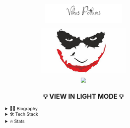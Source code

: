 <p align="center">
  <img src="assets/signature.png" alt="vikas-potluri" width="250" />
</p>

<p align="center">
  <img src="assets/My project.jpg" alt="vikas-potluri" width="275" />
</p>

<p align="center">
  <img src="https://komarev.com/ghpvc/?username=vikas-potluri&color=green&style=liquid" />
</p>

<h2  align="center">💡 VIEW IN LIGHT MODE 💡</h2>

<details>

<summary>👦🏻 Biography</summary>  

<p align="center">
  <img src="assets/<iframe src="assets/reading.gif" alt="vikas-potluri" width="200" />
</p>

- 🌏 Lives in **Hyderabad,India**

- 👨‍💻 Upcoming **Data Scientist** @ **[Asper.ai](https://www.asper.ai/)**
- 🎓 Read **M.Tech. Artificial Intelligence** ('23) from **[IIT Roorkee](https://www.iitr.ac.in/mfsdsai/)**
- 🧠 Learning: **Probablistic Machine Learning** & **Time Series Forecasting**
- 📖
  Reading: **[The Course of Love-Alain de Botton](https://www.goodreads.com/user/show/103756796-vikas-potluri)**
- 🎧
  Listening: **[Lex Fridman Podcasts](https://www.youtube.com/@lexfridman)**
- 👓
  GodFathers: **[Marcus Aurelius ](https://www.youtube.com/watch?v=Auuk1y4DRgk)**
   **[Jordan Peterson ](https://www.youtube.com/watch?v=L47oJxwp6yg)**
    **[S.N Goenka ](https://www.youtube.com/watch?v=cz7QHNvNFfA&list=PLPJVlVRVmhc4Z01fD57jbzycm9I6W054x)**
- 😎Interests: Badminton 🏸, Books(Philosophy,Psychology)📖
- ⚡ Fun fact: **Econometrics is Original Data Science**

>“Live a good life. **If there are gods and they are just**, then they will not care how devout you have been, but will welcome you based on the virtues you have lived by. **If there are gods, but unjust**, then you should not want to worship them. **If there are no gods**, then you will be gone, but will have lived a noble life that will live on in the memories of your loved ones.”
 -**Marcus Aurelius**

</details>

 

<details>

<summary>🛠️ Tech Stack</summary>

<code><img width="10%" src="https://www.vectorlogo.zone/logos/mysql/mysql-ar21.svg"></code>
<code><img width="10%" src="https://www.vectorlogo.zone/logos/python/python-ar21.svg"></code>
<code><img width="10%" src="https://www.vectorlogo.zone/logos/git-scm/git-scm-ar21.svg"></code>
<code><img width="10%" src="https://www.vectorlogo.zone/logos/docker/docker-ar21.svg"></code>
<code><img width="10%" src="https://www.vectorlogo.zone/logos/kubernetes/kubernetes-ar21.svg"></code>
<code><img width="10%" src="https://www.vectorlogo.zone/logos/graphql/graphql-ar21.svg"></code>
<code><img width="10%" src="https://www.vectorlogo.zone/logos/numpy/numpy-ar21.svg"></code>
<code><img width="10%" src="https://www.vectorlogo.zone/logos/jupyter/jupyter-ar21.svg"></code>
<code><img width="10%" src="https://www.vectorlogo.zone/logos/pytorch/pytorch-ar21.svg"></code>
<code><img width="10%" src="https://www.vectorlogo.zone/logos/microsoft_azure/microsoft_azure-ar21.svg"></code>
<code><img width="10%" src="https://www.vectorlogo.zone/logos/kaggle/kaggle-ar21.svg"></code>
<code><img width="10%" src="https://www.vectorlogo.zone/logos/github/github-ar21.svg"></code>

</details>
<details>

<summary>🔥 Stats</summary>  

![](https://github-readme-stats.vercel.app/api?username=vikas-potluri&theme=dark&hide_border=false&include_all_commits=true&count_private=true)<br/>
![](https://github-readme-streak-stats.herokuapp.com/?user=vikas-potluri&theme=dark&hide_border=false)<br/>
![](https://github-readme-stats.vercel.app/api/top-langs/?username=vikas-potluri&theme=dark&hide_border=false&include_all_commits=true&count_private=true&layout=compact)

![](https://github-profile-trophy.vercel.app/?username=vikas-potluri&theme=juicyfresh&no-frame=false&no-bg=true&margin-w=4)

</details>

<!-- Activity graph -->

[comment]: <> (<p align="center"><img align="center" src="https://activity-graph.herokuapp.com/graph?username=vikas-potluri&theme=github&bg_color=ffffff00&color=006400&point=00A14A&line=BAFF5E&custom_title=Commit%20Activity&hide_border=true&area=true" alt="Vikas's monthly coding activity" /></p>)
